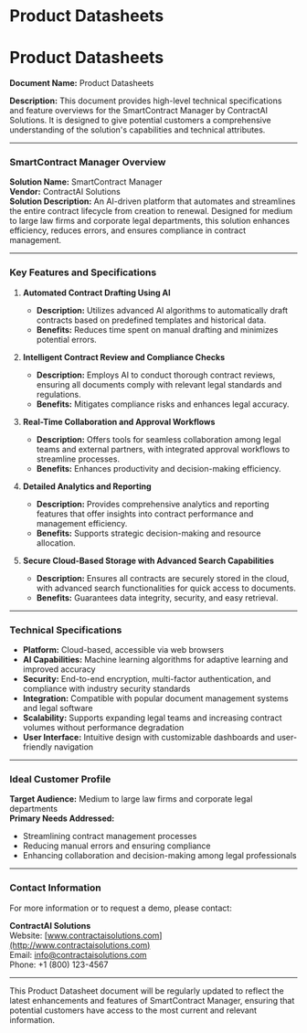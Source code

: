 # Product Datasheets

# Product Datasheets

**Document Name:** Product Datasheets

**Description:** This document provides high-level technical specifications and feature overviews for the SmartContract Manager by ContractAI Solutions. It is designed to give potential customers a comprehensive understanding of the solution's capabilities and technical attributes.

---

### SmartContract Manager Overview

**Solution Name:** SmartContract Manager  
**Vendor:** ContractAI Solutions  
**Solution Description:** An AI-driven platform that automates and streamlines the entire contract lifecycle from creation to renewal. Designed for medium to large law firms and corporate legal departments, this solution enhances efficiency, reduces errors, and ensures compliance in contract management.

---

### Key Features and Specifications

1. **Automated Contract Drafting Using AI**
   - **Description:** Utilizes advanced AI algorithms to automatically draft contracts based on predefined templates and historical data.
   - **Benefits:** Reduces time spent on manual drafting and minimizes potential errors.

2. **Intelligent Contract Review and Compliance Checks**
   - **Description:** Employs AI to conduct thorough contract reviews, ensuring all documents comply with relevant legal standards and regulations.
   - **Benefits:** Mitigates compliance risks and enhances legal accuracy.

3. **Real-Time Collaboration and Approval Workflows**
   - **Description:** Offers tools for seamless collaboration among legal teams and external partners, with integrated approval workflows to streamline processes.
   - **Benefits:** Enhances productivity and decision-making efficiency.

4. **Detailed Analytics and Reporting**
   - **Description:** Provides comprehensive analytics and reporting features that offer insights into contract performance and management efficiency.
   - **Benefits:** Supports strategic decision-making and resource allocation.

5. **Secure Cloud-Based Storage with Advanced Search Capabilities**
   - **Description:** Ensures all contracts are securely stored in the cloud, with advanced search functionalities for quick access to documents.
   - **Benefits:** Guarantees data integrity, security, and easy retrieval.

---

### Technical Specifications

- **Platform:** Cloud-based, accessible via web browsers
- **AI Capabilities:** Machine learning algorithms for adaptive learning and improved accuracy
- **Security:** End-to-end encryption, multi-factor authentication, and compliance with industry security standards
- **Integration:** Compatible with popular document management systems and legal software
- **Scalability:** Supports expanding legal teams and increasing contract volumes without performance degradation
- **User Interface:** Intuitive design with customizable dashboards and user-friendly navigation

---

### Ideal Customer Profile

**Target Audience:** Medium to large law firms and corporate legal departments  
**Primary Needs Addressed:**
- Streamlining contract management processes
- Reducing manual errors and ensuring compliance
- Enhancing collaboration and decision-making among legal professionals

---

### Contact Information

For more information or to request a demo, please contact:

**ContractAI Solutions**  
Website: [www.contractaisolutions.com](http://www.contractaisolutions.com)  
Email: info@contractaisolutions.com  
Phone: +1 (800) 123-4567

---

This Product Datasheet document will be regularly updated to reflect the latest enhancements and features of SmartContract Manager, ensuring that potential customers have access to the most current and relevant information.
